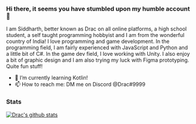 ### Hi there, it seems you have stumbled upon my humble account 👋

I am Siddharth, better known as Drac on all online platforms, a high school student, a self taught programming hobbyist and I am from the wonderful country of India! I love programming and game development. In the programming field, I am fairly experienced with JavaScript and Python and a little bit of C#. In the game dev field, I love working with Unity. I also enjoy a bit of graphic design and I am also trying my luck with Figma prototyping. Quite fun stuff!

- 🌱 I’m currently learning Kotlin!
- 📫 How to reach me: DM me on Discord @Drac#9999

### Stats

[![Drac's github stats](https://github-readme-stats.vercel.app/api?username=DracTheDino&theme=radical)](https://github.com/anuraghazra/github-readme-stats)
